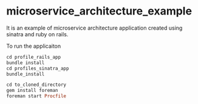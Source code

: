 # microservice_architecture_example
It is an example of microservice architecture application created using sinatra and ruby on rails.

To run the applicaiton

```ruby
cd profile_rails_app
bundle install
cd profiles_sinatra_app
bundle_install

cd to_cloned_directory
gem install foreman
foreman start Procfile
```
